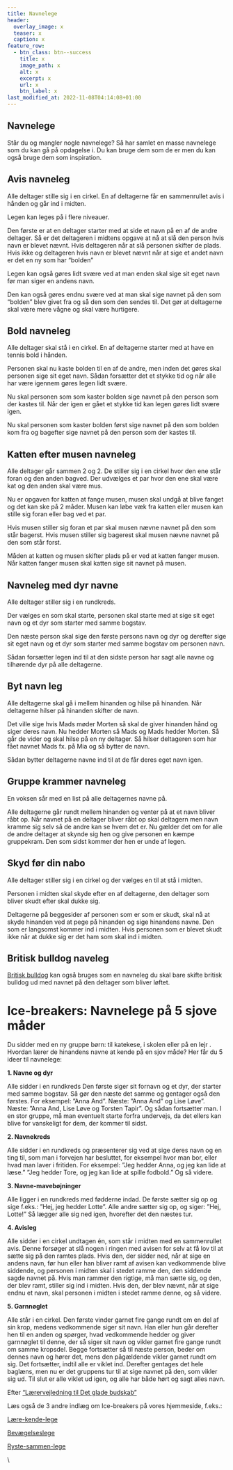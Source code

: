 ```yaml
---
title: Navnelege
header:
  overlay_image: x
  teaser: x
  caption: x
feature_row:
  - btn_class: btn--success
    title: x
    image_path: x
    alt: x
    excerpt: x
    url: x
    btn_label: x
last_modified_at: 2022-11-08T04:14:08+01:00
---
```

<!--StartFragment-->

## Navnelege

Står du og mangler nogle navnelege? Så har samlet en masse navnelege som du kan gå på opdagelse i. Du kan bruge dem som de er men du kan også bruge dem som inspiration.

## Avis navneleg

Alle deltager stille sig i en cirkel. En af deltagerne får en sammenrullet avis i hånden og går ind i midten.



Legen kan leges på i flere niveauer.



Den første er at en deltager starter med at side et navn på en af de andre deltager. Så er det deltageren i midtens opgave at nå at slå den person hvis navn er blevet nævnt. Hvis deltageren når at slå personen skifter de plads. Hvis ikke og deltageren hvis navn er blevet nævnt når at sige et andet navn er det en ny som har “bolden”

Legen kan også gøres lidt svære ved at man enden skal sige sit eget navn før man siger en andens navn.

Den kan også gøres endnu svære ved at man skal sige navnet på den som “bolden” blev givet fra og så den som den sendes til. Det gør at deltagerne skal være mere vågne og skal være hurtigere.

## Bold navneleg

Alle deltager skal stå i en cirkel. En af deltagerne starter med at have en tennis bold i hånden.

Personen skal nu kaste bolden til en af de andre, men inden det gøres skal personen sige sit eget navn. Sådan forsætter det et stykke tid og når alle har være igennem gøres legen lidt svære.

Nu skal personen som som kaster bolden sige navnet på den person som der kastes til. Når der igen er gået et stykke tid kan legen gøres lidt svære igen.

Nu skal personen som kaster bolden først sige navnet på den som bolden kom fra og bagefter sige navnet på den person som der kastes til.

## Katten efter musen navneleg

Alle deltager går sammen 2 og 2. De stiller sig i en cirkel hvor den ene står foran og den anden bagved. Der udvælges et par hvor den ene skal være kat og den anden skal være mus.

Nu er opgaven for katten at fange musen, musen skal undgå at blive fanget og det kan ske på 2 måder. Musen kan løbe væk fra katten eller musen kan stille sig foran eller bag ved et par.

Hvis musen stiller sig foran et par skal musen nævne navnet på den som står bagerst. Hvis musen stiller sig bagerest skal musen nævne navnet på den som står forst.

Måden at katten og musen skifter plads på er ved at katten fanger musen. Når katten fanger musen skal katten sige sit navnet på musen.

## Navneleg med dyr navne

Alle deltager stiller sig i en rundkreds.

Der vælges en som skal starte, personen skal starte med at sige sit eget navn og et dyr som starter med samme bogstav.

Den næste person skal sige den første persons navn og dyr og derefter sige sit eget navn og et dyr som starter med samme bogstav om personen navn.

Sådan forsætter legen ind til at den sidste person har sagt alle navne og tilhørende dyr på alle deltagerne.

## Byt navn leg

Alle deltagerne skal gå i mellem hinanden og hilse på hinanden. Når deltagerne hilser på hinanden skifter de navn.

Det ville sige hvis Mads møder Morten så skal de giver hinanden hånd og siger deres navn. Nu hedder Morten så Mads og Mads hedder Morten. Så går de vider og skal hilse på en ny deltager. Så hilser deltageren som har fået navnet Mads fx. på Mia og så bytter de navn.

Sådan bytter deltagerne navne ind til at de får deres eget navn igen.

## Gruppe krammer navneleg

En voksen sår med en list på alle deltagernes navne på.

Alle deltagerne går rundt mellem hinanden og venter på at et navn bliver råbt op. Når navnet på en deltager bliver råbt op skal deltagern men navn kramme sig selv så de andre kan se hvem det er. Nu gælder det om for alle de andre deltager at skynde sig hen og give personen en kæmpe gruppekram. Den som sidst kommer der hen er unde af legen.

## Skyd før din nabo

Alle deltager stiller sig i en cirkel og der vælges en til at stå i midten.

Personen i midten skal skyde efter en af deltagerne, den deltager som bliver skudt efter skal dukke sig.

Deltagerne på beggesider af personen som er som er skudt, skal nå at skyde hinanden ved at pege på hinanden og sige hinandens navne. Den som er langsomst kommer ind i midten. Hvis personen som er blevet skudt ikke når at dukke sig er det ham som skal ind i midten.

## **Britisk bulldog** naveleg

[Britisk bulldog](http://friluftsaktiviteter.dk/britisk-buldog/) kan også bruges som en navneleg du skal bare skifte britisk bulldog ud med navnet på den deltager som bliver løftet.



# **Ice-breakers: Navnelege på 5 sjove måder**

Du sidder med en ny gruppe børn: til katekese, i skolen eller på en lejr . Hvordan lærer de hinandens navne at kende på en sjov måde? Her får du 5 ideer til navnelege:

**1. Navne og dyr**

Alle sidder i en rundkreds Den første siger sit fornavn og et dyr, der starter med samme bogstav. Så gør den næste det samme og gentager også den førstes. For eksempel: ”Anna And”. Næste: ”Anna And” og Lise Løve”. Næste: ”Anna And, Lise Løve og Torsten Tapir”. Og sådan fortsætter man. I en stor gruppe, må man eventuelt starte forfra undervejs, da det ellers kan blive for vanskeligt for dem, der kommer til sidst.

**2. Navnekreds**

Alle sidder i en rundkreds og præsenterer sig ved at sige deres navn og en ting til, som man i forvejen har besluttet, for eksempel hvor man bor, eller hvad man laver i fritiden. For eksempel: ”Jeg hedder Anna, og jeg kan lide at læse.” ”Jeg hedder Tore, og jeg kan lide at spille fodbold.” Og så videre.

**3. Navne-mavebøjninger**

Alle ligger i en rundkreds med fødderne indad. De første sætter sig op og sige f.eks.: ”Hej, jeg hedder Lotte”. Alle andre sætter sig op, og siger: ”Hej, Lotte!” Så lægger alle sig ned igen, hvorefter det den næstes tur.

**4. Avisleg**

Alle sidder i en cirkel undtagen én, som står i midten med en sammenrullet avis. Denne forsøger at slå nogen i ringen med avisen for selv at få lov til at sætte sig på den ramtes plads. Hvis den, der sidder ned, når at sige en andens navn, før hun eller han bliver ramt af avisen kan vedkommende blive siddende, og personen i midten skal i stedet ramme den, den siddende sagde navnet på. Hvis man rammer den rigtige, må man sætte sig, og den, der blev ramt, stiller sig ind i midten. Hvis den, der blev nævnt, når at sige endnu et navn, skal personen i midten i stedet ramme denne, og så videre.

**5. Garnnøglet**

Alle står i en cirkel. Den første vinder garnet fire gange rundt om en del af sin krop, medens vedkommende siger sit navn. Han eller hun går derefter hen til en anden og spørger, hvad vedkommende hedder og giver garnnøglet til denne, der så siger sit navn og vikler garnet fire gange rundt om samme kropsdel. Begge fortsætter så til næste person, beder om dennes navn og hører det, mens den pågældende vikler garnet rundt om sig. Det fortsætter, indtil alle er viklet ind. Derefter gentages det hele baglæns, men nu er det gruppens tur til at sige navnet på den, som vikler sig ud. Til slut er alle viklet ud igen, og alle har både hørt og sagt alles navn.

Efter [“Lærervejledning til Det glade budskab”](http://pastoralcentret.dk/paavejmedkristus/laerervejledninger-paavej-med-kristus/)

Læs også de 3 andre indlæg om Ice-breakers på vores hjemmeside, f.eks.:

[Lære-kende-lege](http://pastoralcentret.dk/kendelege/)

[Bevægelseslege](http://pastoralcentret.dk/bevaegelseslege/)

[Ryste-sammen-lege](http://pastoralcentret.dk/ryste-sammen-lege/)



\
<!--EndFragment-->